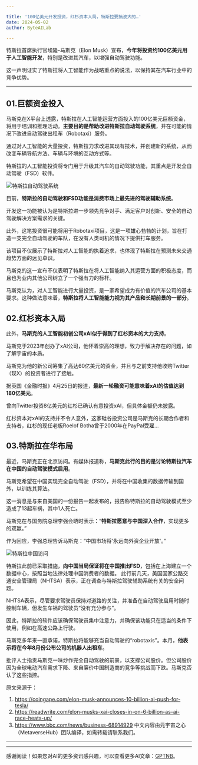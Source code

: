 ```yaml
---

title: '100亿美元开发投资，红杉资本入局，特斯拉要搞波大的…'
date: 2024-05-02
author: ByteAILab

---
```


特斯拉首席执行官埃隆-马斯克（Elon Musk）宣布，**今年将投资约100亿美元用于人工智能开发**，特别是改进其汽车，以增强自动驾驶功能。

这一声明证实了特斯拉将人工智能作为战略重点的说法，以保持其在汽车行业中的竞争优势。

---


## 01.巨额资金投入
马斯克在X平台上透露，特斯拉在人工智能运营方面投入的100亿美元巨额资金，将用于培训和推理活动。**主要目的是帮助改进特斯拉自动驾驶系统**，并在可能的情况下改进自动驾驶出租车（Robotaxi）服务。

通过对人工智能的大量投资，特斯拉力求改进其现有技术，并创建新的系统，从而改变车辆导航方法、车辆与环境的互动方式等。

特斯拉的人工智能投资将专门用于升级其汽车的自动驾驶功能，其重点是开发全自动驾驶（FSD）软件。

![特斯拉自动驾驶系统](http://www.jesonc.com/FnZsgZM5ySk9QTIsZwBE3Rg5ZMbJ)

目前，**特斯拉的自动驾驶和FSD功能是消费市场上最先进的驾驶辅助系统**。

开发这一功能被认为是特斯拉进一步领先竞争对手、满足客户对创新、安全的自动驾驶解决方案需求的关键。

此外，这笔投资很可能将用于Robotaxi项目，这是一项雄心勃勃的计划，旨在打造一支完全自动驾驶的车队，在没有人类司机的情况下提供打车服务。

该项目不仅展示了特斯拉对人工智能的执着追求，也体现了特斯拉在预测未来交通趋势方面的远见卓识。

马斯克的这一宣布不仅表明了特斯拉在将人工智能纳入其运营方面的积极态度，而且也为业内其他公司树立了一个强有力的标杆。

马斯克认为，对人工智能进行大量投资，是一家希望成为有价值的汽车公司的基本要求。这种做法意味着，**特斯拉将人工智能能力视为其产品和长期前景的一部分**。

## 02.红杉资本入局
此外，**马斯克的人工智能初创公司xAI似乎得到了红杉资本的大力支持**。

马斯克于2023年创办了xAI公司，他怀着崇高的理想，致力于解决存在的问题，如了解宇宙的本质。

马斯克为他的新公司筹集了高达60亿美元的资金，并且与之前支持他收购Twitter（现X）的投资者进行了接触。

据英国《金融时报》4月25日的报道，**最新一轮融资可能意味着xAI的估值达到180亿美元**。

曾向Twitter投资8亿美元的红杉已确认有意投资xAI，但具体金额仍未披露。

红杉资本对xAI的支持并不令人意外，这家硅谷投资公司是马斯克的长期合作者和支持者，红杉的现任老板Roelof Botha曾于2000年在PayPal受雇...

## 03.特斯拉在华布局
最近，马斯克正在北京访问。有媒体报道称，**马斯克此行的目的是讨论特斯拉汽车在中国的自动驾驶模式启用**。

马斯克希望在中国实现完全自动驾驶（FSD），并将在中国收集的数据传输到国外，以训练其算法。

这一消息是与来自美国的一份报告一起发布的，报告称特斯拉的自动驾驶模式至少造成了13起车祸，其中1人死亡。

马斯克在与国务院总理李强会晤时表示：“**特斯拉愿意与中国深入合作**，实现更多的双赢。”

作为回应，李强总理告诉马斯克：“中国市场将'永远向外资企业开放'。”

![特斯拉中国访问](http://www.jesonc.com/FvO_wN9vpCBF3vDnCS98DCuPhpwh)

特斯拉此前已采取措施，**向中国当局保证将在中国推出FSD**，包括在上海建立一个数据中心，按照当地法律处理中国消费者的数据。
此行前几天，美国国家公路交通安全管理局（NHTSA）表示，正在调查与特斯拉驾驶辅助系统有关的安全问题。

NHTSA表示，尽管要求驾驶员保持对道路的关注，并准备在自动驾驶启用时随时控制车辆，但发生车祸的驾驶员“没有充分参与”。

因此，特斯拉的软件应该确保驾驶员集中注意力，并确保该功能只在适当的条件下使用，例如在高速公路上行驶。

马斯克多年来一直承诺，特斯拉将能够充当自动驾驶的“robotaxis”。本月，**他表示将在今年8月份公布公司的机器人出租车**。

批评人士指责马斯克一味炒作完全自动驾驶的前景，以支撑公司股价。但公司股价因为全球电动汽车需求下降、来自廉价中国制造商的竞争等挑战而下跌。马斯克否认了这些指控。

原文来源于：
1. https://coingape.com/elon-musk-announces-10-billion-ai-push-for-tesla/
2. https://readwrite.com/elon-musks-xai-closes-in-on-6-billion-as-ai-race-heats-up/
3. https://www.bbc.com/news/business-68914929
中文内容由元宇宙之心（MetaverseHub）团队编译，如需转载请联系我们。

---
---
感谢阅读！如果您对AI的更多资讯感兴趣，可以查看更多AI文章：[GPTNB](https://gptnb.com)。